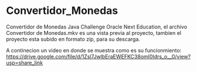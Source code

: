 # Convertidor_Monedas
Convertidor de Monedas Java
Challenge Oracle Next Education, el archivo Convertidor de Monedas.mkv es una vista previa al proyecto, tambien el proyecto esta subido en formato zip, para su descarga.

A continecion un video en donde se muestra como es su funcionmiento: https://drive.google.com/file/d/1Zsl7JwlbEraEWEFKC38oml0Idrs_o__0/view?usp=share_link
